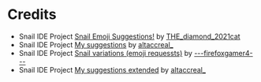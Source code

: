 # Credits
- Snail IDE Project [Snail Emoji Suggestions!](https://editor.snail-ide.com/#9574243791911) by [THE_diamond_2021cat](https://www.snail-ide.com/profile?user=THE_diamond_2021cat)
- Snail IDE Project [My suggestions](https://editor.snail-ide.com/#9438355633709) by [altaccreal_](https://www.snail-ide.com/profile?user=altaccreal_)
- Snail IDE Project [Snail variations (emoji requessts)](https://editor.snail-ide.com/#8542630653199) by [---firefoxgamer4---](https://www.snail-ide.com/profile?user=---firefoxgamer4---)
- Snail IDE Project [My suggestions extended](https://editor.snail-ide.com/#903339346820) by [altaccreal_](https://www.snail-ide.com/profile?user=altaccreal_)